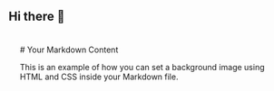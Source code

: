 ## Hi there 👋

<div style="background-image: url('/resources/rain1.webp'); background-repeat: repeat; padding: 20px;">
# Your Markdown Content

This is an example of how you can set a background image using HTML and CSS inside your Markdown file.

</div>


